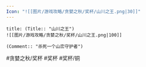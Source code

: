 ```yaml
---
Icon: "![[图片/游戏攻略/贪婪之秋/奖杯/山川之王.png|30]]"
---
```

```ad-common-bronze-trophy
title: (Title:: "山川之王")
![[图片/游戏攻略/贪婪之秋/奖杯/山川之王.png|100]]

(Comment:: "杀死一个山峦守护者")
```

#贪婪之秋/奖杯 #奖杯 #奖杯/铜
